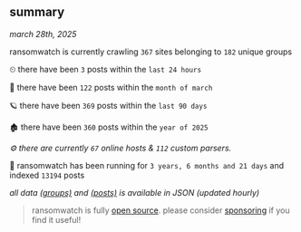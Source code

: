 
## summary
_march 28th, 2025_

ransomwatch is currently crawling `367` sites belonging to `182` unique groups

⏲ there have been `3` posts within the `last 24 hours`

🦈 there have been `122` posts within the `month of march`

🪐 there have been `369` posts within the `last 90 days`

🏚 there have been `360` posts within the `year of 2025`

_⚙️ there are currently `67` online hosts & `112` custom parsers._

🦕 ransomwatch has been running for `3 years, 6 months and 21 days` and indexed `13194` posts

_all data  [(groups)](http://https://dataleak.hopeless99.top//groups) and [(posts)](http://https://dataleak.hopeless99.top//posts) is available in JSON (updated hourly)_

> ransomwatch is fully [open source](https://github.com/joshhighet/ransomwatch#ransomwatch--). please consider [sponsoring](https://github.com/sponsors/joshhighet) if you find it useful!
